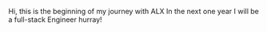 Hi, this is the beginning of my journey with ALX
In the next one year I will be a full-stack Engineer
hurray!
